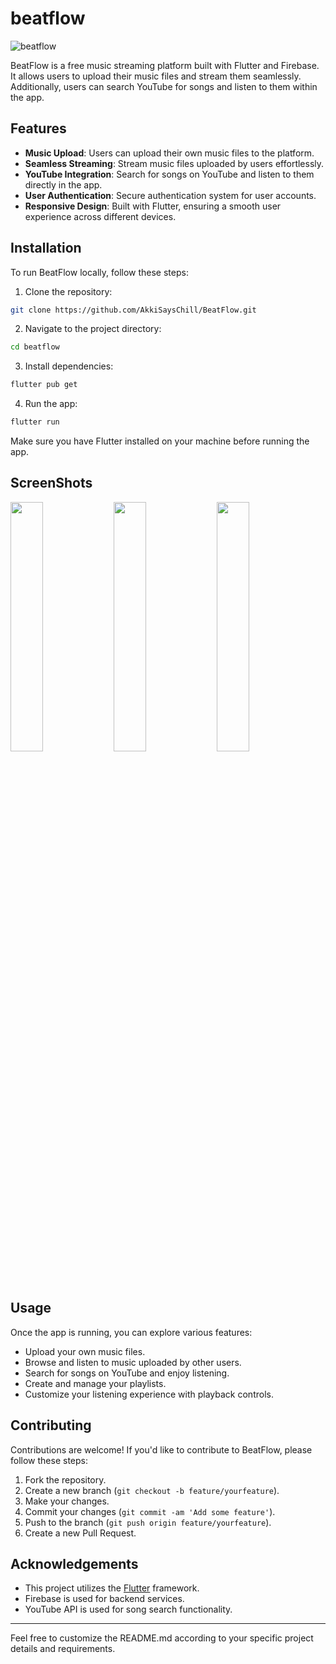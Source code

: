 # beatflow

![beatflow](https://github.com/AkkiSaysChill/BeatFlow/assets/97971429/a19035cb-fbdc-4b1b-951e-86fef607bc16)


BeatFlow is a free music streaming platform built with Flutter and Firebase. It allows users to upload their music files and stream them seamlessly. Additionally, users can search YouTube for songs and listen to them within the app.

## Features

- **Music Upload**: Users can upload their own music files to the platform.
- **Seamless Streaming**: Stream music files uploaded by users effortlessly.
- **YouTube Integration**: Search for songs on YouTube and listen to them directly in the app.
- **User Authentication**: Secure authentication system for user accounts.
- **Responsive Design**: Built with Flutter, ensuring a smooth user experience across different devices.

## Installation

To run BeatFlow locally, follow these steps:

1. Clone the repository:

```bash
git clone https://github.com/AkkiSaysChill/BeatFlow.git
```

2. Navigate to the project directory:

```bash
cd beatflow
```

3. Install dependencies:

```bash
flutter pub get
```

4. Run the app:

```bash
flutter run
```

Make sure you have Flutter installed on your machine before running the app.

## ScreenShots

<img src="https://github.com/AkkiSaysChill/BeatFlow/assets/97971429/2be7cb40-5162-4968-bd41-11dbeea03613" width="32%"> <img src="https://github.com/AkkiSaysChill/BeatFlow/assets/97971429/0728d147-7b81-47a7-9126-31047949651e" width="32%"> <img src="https://github.com/AkkiSaysChill/BeatFlow/assets/97971429/360d35d9-0cfb-4dd5-bb9c-6602e5ba39aa" width="32%"> 


## Usage

Once the app is running, you can explore various features:

- Upload your own music files.
- Browse and listen to music uploaded by other users.
- Search for songs on YouTube and enjoy listening.
- Create and manage your playlists.
- Customize your listening experience with playback controls.

## Contributing

Contributions are welcome! If you'd like to contribute to BeatFlow, please follow these steps:

1. Fork the repository.
2. Create a new branch (`git checkout -b feature/yourfeature`).
3. Make your changes.
4. Commit your changes (`git commit -am 'Add some feature'`).
5. Push to the branch (`git push origin feature/yourfeature`).
6. Create a new Pull Request.


## Acknowledgements

- This project utilizes the [Flutter](https://flutter.dev/) framework.
- Firebase is used for backend services.
- YouTube API is used for song search functionality.

---

Feel free to customize the README.md according to your specific project details and requirements.
